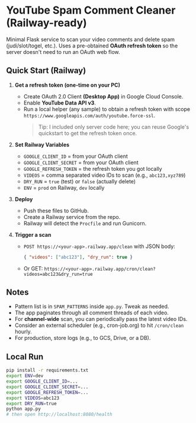 # YouTube Spam Comment Cleaner (Railway-ready)

Minimal Flask service to scan your video comments and delete spam (judi/slot/togel, etc.).
Uses a pre-obtained **OAuth refresh token** so the server doesn't need to run an OAuth web flow.

## Quick Start (Railway)

1) **Get a refresh token (one-time on your PC)**
   - Create OAuth 2.0 Client **(Desktop App)** in Google Cloud Console.
   - Enable **YouTube Data API v3**.
   - Run a local helper (any sample) to obtain a refresh token with scope `https://www.googleapis.com/auth/youtube.force-ssl`.
     > Tip: I included only server code here; you can reuse Google's quickstart to get the refresh token once.

2) **Set Railway Variables**
   - `GOOGLE_CLIENT_ID` = from your OAuth client
   - `GOOGLE_CLIENT_SECRET` = from your OAuth client
   - `GOOGLE_REFRESH_TOKEN` = the refresh token you got locally
   - `VIDEOS` = comma separated video IDs to scan (e.g., `abc123,xyz789`)
   - `DRY_RUN` = `true` (test) or `false` (actually delete)
   - `ENV` = `prod` on Railway, `dev` locally

3) **Deploy**
   - Push these files to GitHub.
   - Create a Railway service from the repo.
   - Railway will detect the `Procfile` and run Gunicorn.

4) **Trigger a scan**
   - `POST https://<your-app>.railway.app/clean` with JSON body:
     ```json
     { "videos": ["abc123"], "dry_run": true }
     ```
   - Or GET: `https://<your-app>.railway.app/cron/clean?videos=abc123&dry_run=true`

## Notes

- Pattern list is in `SPAM_PATTERNS` inside `app.py`. Tweak as needed.
- The app paginates through all comment threads of each video.
- For **channel-wide** scan, you can periodically pass the latest video IDs.
- Consider an external scheduler (e.g., cron-job.org) to hit `/cron/clean` hourly.
- For production, store logs (e.g., to GCS, Drive, or a DB).

## Local Run

```bash
pip install -r requirements.txt
export ENV=dev
export GOOGLE_CLIENT_ID=...
export GOOGLE_CLIENT_SECRET=...
export GOOGLE_REFRESH_TOKEN=...
export VIDEOS=abc123
export DRY_RUN=true
python app.py
# then open http://localhost:8080/health
```

